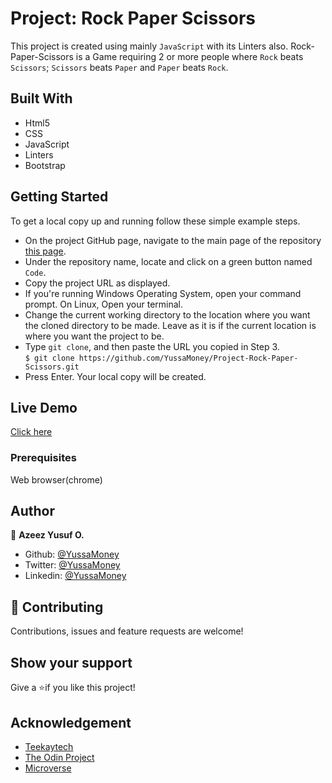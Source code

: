 # Project: Rock Paper Scissors

This project is created using mainly `JavaScript` with its Linters also.
Rock-Paper-Scissors is a Game requiring 2 or more people where `Rock` beats `Scissors`; `Scissors` beats `Paper` and `Paper` beats `Rock`.

## Built With

- Html5
- CSS
- JavaScript
- Linters
- Bootstrap

## Getting Started

To get a local copy up and running follow these simple example steps.

- On the project GitHub page, navigate to the main page of the repository [this page](https://github.com/YussaMoney/Project-Rock-Paper-Scissors.git).
- Under the repository name, locate and click on a green button named `Code`.
- Copy the project URL as displayed.
- If you're running Windows Operating System, open your command prompt. On Linux, Open your terminal.
- Change the current working directory to the location where you want the cloned directory to be made. Leave as it is if the current location is where you want the project to be.
- Type `git clone`, and then paste the URL you copied in Step 3.<br>
  `$ git clone https://github.com/YussaMoney/Project-Rock-Paper-Scissors.git`
- Press Enter. Your local copy will be created.

## Live Demo

[Click here](https://yussamoney.github.io/Project-Rock-Paper-Scissors.git)

### Prerequisites

Web browser(chrome)

## Author

👤 **Azeez Yusuf O.**

- Github: [@YussaMoney](https://github.com/YussaMoney)
- Twitter: [@YussaMoney](https://twitter.com/YussaMoney)
- Linkedin: [@YussaMoney](https://www.linkedin.com/in/yussamoney)

## 🤝 Contributing

Contributions, issues and feature requests are welcome!

## Show your support

Give a ⭐️if you like this project!

## Acknowledgement

- [Teekaytech](https://github.com/Teekaytech)
- [The Odin Project](https://www.theodinproject.com/lessons/foundations-rock-paper-scissors)
- [Microverse](https://github.com/microverseinc/linters-config/tree/master/html-css)

